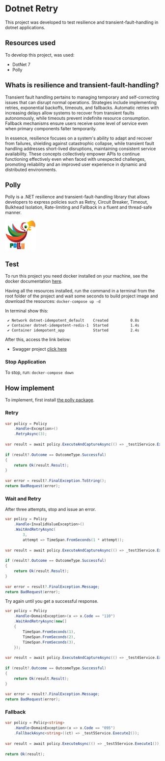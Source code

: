 # Dotnet Retry

This project was developed to test resilience and transient-fault-handling in dotnet applications.

## Resources used

To develop this project, was used:

- DotNet 7
- Polly

## Whats is resilience and transient-fault-handling?

Transient fault handling pertains to managing temporary and self-correcting issues that can disrupt normal operations. Strategies include implementing retries, exponential backoffs, timeouts, and fallbacks. Automatic retries with increasing delays allow systems to recover from transient faults autonomously, while timeouts prevent indefinite resource consumption. Fallback mechanisms ensure users receive some level of service even when primary components falter temporarily.

In essence, resilience focuses on a system's ability to adapt and recover from failures, shielding against catastrophic collapse, while transient fault handling addresses short-lived disruptions, maintaining consistent service availability. These concepts collectively empower APIs to continue functioning effectively even when faced with unexpected challenges, promoting reliability and an improved user experience in dynamic and distributed environments.

## Polly

Polly is a .NET resilience and transient-fault-handling library that allows developers to express policies such as Retry, Circuit Breaker, Timeout, Bulkhead Isolation, Rate-limiting and Fallback in a fluent and thread-safe manner.

<p align="start">
  <img src="./assets/polly-img.png" width="100" />
</p>

## Test

To run this project you need docker installed on your machine, see the docker documentation [here](https://www.docker.com/).

Having all the resources installed, run the command in a terminal from the root folder of the project and wait some seconds to build project image and download the resources:
`docker-compose up -d`

In terminal show this:

```console
 ✔ Network dotnet-idempotent_default    Created          0.8s
 ✔ Container dotnet-idempotent-redis-1  Started          1.4s
 ✔ Container idempotent_app             Started          2.4s
```

After this, access the link below:

- Swagger project [click here](http://localhost:5000/swagger)

### Stop Application

To stop, run: `docker-compose down`

## How implement

To implement, first install [the polly package](https://www.nuget.org/packages/Polly/8.0.0-alpha.8).

### Retry

```c#
var policy = Policy
    .Handle<Exception>()
    .RetryAsync(3);

var result = await policy.ExecuteAndCaptureAsync(() => _test1Service.Execute());

if (result?.Outcome == OutcomeType.Successful)
{
    return Ok(result.Result);
}

var error = result?.FinalException.ToString();
return BadRequest(error);
```

### Wait and Retry

After three attempts, stop and issue an error.

```c#
var policy = Policy
    .Handle<InvalidValueException>()
    .WaitAndRetryAsync(
        3,
        attempt => TimeSpan.FromSeconds(1 * attempt));

var result = await policy.ExecuteAndCaptureAsync(() => _test3Service.Execute());

if (result?.Outcome == OutcomeType.Successful)
{
    return Ok(result.Result);
}

var error = result?.FinalException.Message;
return BadRequest(error);
```

Try again until you get a successful response.

```c#
var policy = Policy
    .Handle<DomainException>(x => x.Code == "110")
    .WaitAndRetryAsync(new[]
    {
        TimeSpan.FromSeconds(1),
        TimeSpan.FromSeconds(2),
        TimeSpan.FromSeconds(3),
    });

var result = await policy.ExecuteAndCaptureAsync(() => _test4Service.Execute());

if (result?.Outcome == OutcomeType.Successful)
{
    return Ok(result.Result);
}

var error = result?.FinalException.Message;
return BadRequest(error);
```

### Fallback

```c#
var policy = Policy<string>
    .Handle<DomainException>(x => x.Code == "095")
    .FallbackAsync<string>((ct) => _test5Service.Execute2());

var result = await policy.ExecuteAsync(() => _test5Service.Execute1());

return Ok(result);
```
